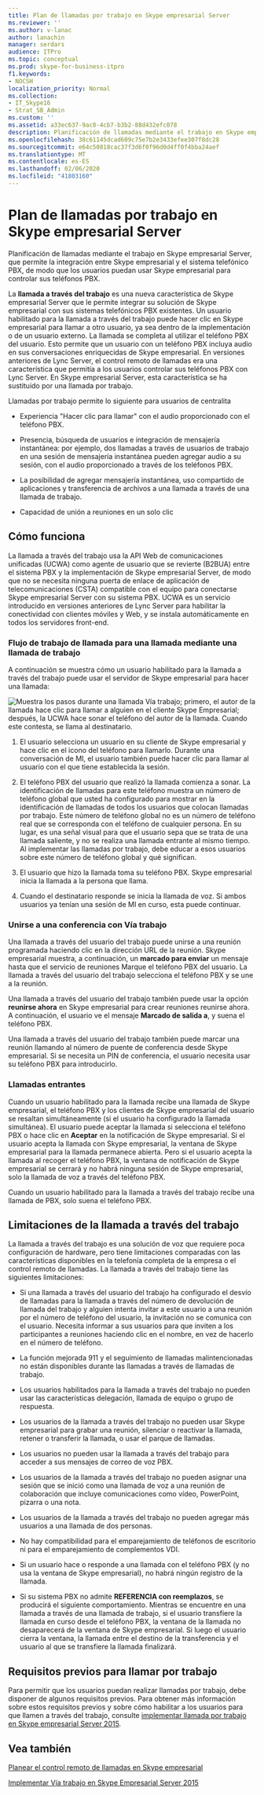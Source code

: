 ```yaml
---
title: Plan de llamadas por trabajo en Skype empresarial Server
ms.reviewer: ''
ms.author: v-lanac
author: lanachin
manager: serdars
audience: ITPro
ms.topic: conceptual
ms.prod: skype-for-business-itpro
f1.keywords:
- NOCSH
localization_priority: Normal
ms.collection:
- IT_Skype16
- Strat_SB_Admin
ms.custom: ''
ms.assetid: a33ec637-9ac8-4cb7-b3b2-88d432efc078
description: Planificación de llamadas mediante el trabajo en Skype empresarial Server, que permite la integración entre Skype empresarial y el sistema telefónico PBX, de modo que los usuarios puedan usar Skype empresarial para controlar sus teléfonos PBX.
ms.openlocfilehash: 38c61145dcad609c75e7b2e3433efee307f8dc28
ms.sourcegitcommit: e64c50818cac37f3d6f0f96d0d4ff0f4bba24aef
ms.translationtype: MT
ms.contentlocale: es-ES
ms.lasthandoff: 02/06/2020
ms.locfileid: "41803160"
---
```

# <a name="plan-for-call-via-work-in-skype-for-business-server"></a>Plan de llamadas por trabajo en Skype empresarial Server
 
Planificación de llamadas mediante el trabajo en Skype empresarial Server, que permite la integración entre Skype empresarial y el sistema telefónico PBX, de modo que los usuarios puedan usar Skype empresarial para controlar sus teléfonos PBX.
  
 La **llamada a través del trabajo** es una nueva característica de Skype empresarial Server que le permite integrar su solución de Skype empresarial con sus sistemas telefónicos PBX existentes. Un usuario habilitado para la llamada a través del trabajo puede hacer clic en Skype empresarial para llamar a otro usuario, ya sea dentro de la implementación o de un usuario externo. La llamada se completa al utilizar el teléfono PBX del usuario. Esto permite que un usuario con un teléfono PBX incluya audio en sus conversaciones enriquecidas de Skype empresarial. En versiones anteriores de Lync Server, el control remoto de llamadas era una característica que permitía a los usuarios controlar sus teléfonos PBX con Lync Server. En Skype empresarial Server, esta característica se ha sustituido por una llamada por trabajo.
  
Llamadas por trabajo permite lo siguiente para usuarios de centralita
  
- Experiencia "Hacer clic para llamar" con el audio proporcionado con el teléfono PBX.
    
- Presencia, búsqueda de usuarios e integración de mensajería instantánea: por ejemplo, dos llamadas a través de usuarios de trabajo en una sesión de mensajería instantánea pueden agregar audio a su sesión, con el audio proporcionado a través de los teléfonos PBX.
    
- La posibilidad de agregar mensajería instantánea, uso compartido de aplicaciones y transferencia de archivos a una llamada a través de una llamada de trabajo.
    
- Capacidad de unión a reuniones en un solo clic
    
## <a name="how-it-works"></a>Cómo funciona

La llamada a través del trabajo usa la API Web de comunicaciones unificadas (UCWA) como agente de usuario que se revierte (B2BUA) entre el sistema PBX y la implementación de Skype empresarial Server, de modo que no se necesita ninguna puerta de enlace de aplicación de telecomunicaciones (CSTA) compatible con el equipo para conectarse Skype empresarial Server con su sistema PBX. UCWA es un servicio introducido en versiones anteriores de Lync Server para habilitar la conectividad con clientes móviles y Web, y se instala automáticamente en todos los servidores front-end.
  
### <a name="call-workflow-for-a-call-via-work-call"></a>Flujo de trabajo de llamada para una llamada mediante una llamada de trabajo

A continuación se muestra cómo un usuario habilitado para la llamada a través del trabajo puede usar el servidor de Skype empresarial para hacer una llamada:
  
![Muestra los pasos durante una llamada Vía trabajo; primero, el autor de la llamada hace clic para llamar a alguien en el cliente Skype Empresarial; después, la UCWA hace sonar el teléfono del autor de la llamada. Cuando este contesta, se llama al destinatario.](../../media/050e88ed-e18e-40c0-84d5-b17fe40c305a.jpg)
  
1. El usuario selecciona un usuario en su cliente de Skype empresarial y hace clic en el icono del teléfono para llamarlo. Durante una conversación de MI, el usuario también puede hacer clic para llamar al usuario con el que tiene establecida la sesión.
    
2. El teléfono PBX del usuario que realizó la llamada comienza a sonar. La identificación de llamadas para este teléfono muestra un número de teléfono global que usted ha configurado para mostrar en la identificación de llamadas de todos los usuarios que colocan llamadas por trabajo. Este número de teléfono global no es un número de teléfono real que se corresponda con el teléfono de cualquier persona. En su lugar, es una señal visual para que el usuario sepa que se trata de una llamada saliente, y no se realiza una llamada entrante al mismo tiempo. Al implementar las llamadas por trabajo, debe educar a esos usuarios sobre este número de teléfono global y qué significan.
    
3. El usuario que hizo la llamada toma su teléfono PBX. Skype empresarial inicia la llamada a la persona que llama. 
    
4. Cuando el destinatario responde se inicia la llamada de voz. Si ambos usuarios ya tenían una sesión de MI en curso, esta puede continuar.
    
### <a name="joining-a-conference-with-call-via-work"></a>Unirse a una conferencia con Vía trabajo

Una llamada a través del usuario del trabajo puede unirse a una reunión programada haciendo clic en la dirección URL de la reunión. Skype empresarial muestra, a continuación, un **marcado para enviar** un mensaje hasta que el servicio de reuniones Marque el teléfono PBX del usuario. La llamada a través del usuario del trabajo selecciona el teléfono PBX y se une a la reunión.
  
Una llamada a través del usuario del trabajo también puede usar la opción **reunirse ahora** en Skype empresarial para crear reuniones reunirse ahora. A continuación, el usuario ve el mensaje **Marcado de salida a**, y suena el teléfono PBX.
  
Una llamada a través del usuario del trabajo también puede marcar una reunión llamando al número de puente de conferencia desde Skype empresarial. Si se necesita un PIN de conferencia, el usuario necesita usar su teléfono PBX para introducirlo.
  
### <a name="incoming-calls"></a>Llamadas entrantes

Cuando un usuario habilitado para la llamada recibe una llamada de Skype empresarial, el teléfono PBX y los clientes de Skype empresarial del usuario se resaltan simultáneamente (si el usuario ha configurado la llamada simultánea). El usuario puede aceptar la llamada si selecciona el teléfono PBX o hace clic en **Aceptar** en la notificación de Skype empresarial. Si el usuario acepta la llamada con Skype empresarial, la ventana de Skype empresarial para la llamada permanece abierta. Pero si el usuario acepta la llamada al recoger el teléfono PBX, la ventana de notificación de Skype empresarial se cerrará y no habrá ninguna sesión de Skype empresarial, solo la llamada de voz a través del teléfono PBX.
  
Cuando un usuario habilitado para la llamada a través del trabajo recibe una llamada de PBX, solo suena el teléfono PBX.
  
## <a name="limitations-of-call-via-work"></a>Limitaciones de la llamada a través del trabajo

La llamada a través del trabajo es una solución de voz que requiere poca configuración de hardware, pero tiene limitaciones comparadas con las características disponibles en la telefonía completa de la empresa o el control remoto de llamadas. La llamada a través del trabajo tiene las siguientes limitaciones:
  
- Si una llamada a través del usuario del trabajo ha configurado el desvío de llamadas para la llamada a través del número de devolución de llamada del trabajo y alguien intenta invitar a este usuario a una reunión por el número de teléfono del usuario, la invitación no se comunica con el usuario. Necesita informar a sus usuarios para que inviten a los participantes a reuniones haciendo clic en el nombre, en vez de hacerlo en el número de teléfono. 
    
- La función mejorada 911 y el seguimiento de llamadas malintencionadas no están disponibles durante las llamadas a través de llamadas de trabajo.
    
- Los usuarios habilitados para la llamada a través del trabajo no pueden usar las características delegación, llamada de equipo o grupo de respuesta.
    
- Los usuarios de la llamada a través del trabajo no pueden usar Skype empresarial para grabar una reunión, silenciar o reactivar la llamada, retener o transferir la llamada, o usar el parque de llamadas.
    
- Los usuarios no pueden usar la llamada a través del trabajo para acceder a sus mensajes de correo de voz PBX.
    
- Los usuarios de la llamada a través del trabajo no pueden asignar una sesión que se inició como una llamada de voz a una reunión de colaboración que incluye comunicaciones como vídeo, PowerPoint, pizarra o una nota.
    
- Los usuarios de la llamada a través del trabajo no pueden agregar más usuarios a una llamada de dos personas.
    
- No hay compatibilidad para el emparejamiento de teléfonos de escritorio ni para el emparejamiento de complementos VDI.
    
- Si un usuario hace o responde a una llamada con el teléfono PBX (y no usa la ventana de Skype empresarial), no habrá ningún registro de la llamada.
    
- Si su sistema PBX no admite **REFERENCIA con reemplazos**, se producirá el siguiente comportamiento. Mientras se encuentre en una llamada a través de una llamada de trabajo, si el usuario transfiere la llamada en curso desde el teléfono PBX, la ventana de la llamada no desaparecerá de la ventana de Skype empresarial. Si luego el usuario cierra la ventana, la llamada entre el destino de la transferencia y el usuario al que se transfiere la llamada finalizará. 
    
## <a name="prerequisites-for-call-via-work"></a>Requisitos previos para llamar por trabajo

Para permitir que los usuarios puedan realizar llamadas por trabajo, debe disponer de algunos requisitos previos. Para obtener más información sobre estos requisitos previos y sobre cómo habilitar a los usuarios para que llamen a través del trabajo, consulte [implementar llamada por trabajo en Skype empresarial Server 2015](../../deploy/deploy-call-via-work.md). 
  
## <a name="see-also"></a>Vea también

[Planear el control remoto de llamadas en Skype empresarial](remote-call-control.md)
  
[Implementar Vía trabajo en Skype Empresarial Server 2015](../../deploy/deploy-call-via-work.md)

